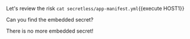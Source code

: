 

Let's review the risk
`cat secretless/app-manifest.yml`{{execute HOST1}}

Can you find the embedded secret?

There is no more embedded secret!

